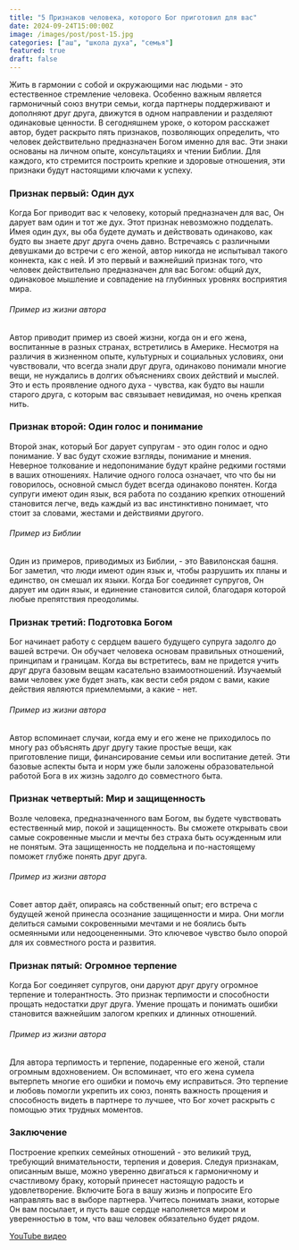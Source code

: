 ```yaml
---
title: "5 Признаков человека, которого Бог приготовил для вас"
date: 2024-09-24T15:00:00Z
image: /images/post/post-15.jpg
categories: ["аш", "школа духа", "семья"]
featured: true
draft: false
---
```


Жить в гармонии с собой и окружающими нас людьми - это естественное стремление человека. Особенно важным является гармоничный союз внутри семьи, когда партнеры поддерживают и дополняют друг друга, движутся в одном направлении и разделяют одинаковые ценности. В сегодняшнем уроке, о котором расскажет автор, будет раскрыто пять признаков, позволяющих определить, что человек действительно предназначен Богом именно для вас. Эти знаки основаны на личном опыте, консультациях и чтении Библии. Для каждого, кто стремится построить крепкие и здоровые отношения, эти признаки будут настоящими ключами к успеху.

### Признак первый: Один дух

Когда Бог приводит вас к человеку, который предназначен для вас, Он дарует вам один и тот же дух. Этот признак невозможно подделать. Имея один дух, вы оба будете думать и действовать одинаково, как будто вы знаете друг друга очень давно. Встречаясь с различными девушками до встречи с его женой, автор никогда не испытывал такого коннекта, как с ней. И это первый и важнейший признак того, что человек действительно предназначен для вас Богом: общий дух, одинаковое мышление и совпадение на глубинных уровнях восприятия мира.

###### Пример из жизни автора

Автор приводит пример из своей жизни, когда он и его жена, воспитанные в разных странах, встретились в Америке. Несмотря на различия в жизненном опыте, культурных и социальных условиях, они чувствовали, что всегда знали друг друга, одинаково понимали многие вещи, не нуждались в долгих объяснениях своих действий и мыслей. Это и есть проявление одного духа - чувства, как будто вы нашли старого друга, с которым вас связывает невидимая, но очень крепкая нить.

### Признак второй: Один голос и понимание

Второй знак, который Бог дарует супругам - это один голос и одно понимание. У вас будут схожие взгляды, понимание и мнения. Неверное толкование и недопонимание будут крайне редкими гостями в ваших отношениях. Наличие одного голоса означает, что что бы ни говорилось, основной смысл будет всегда одинаково понятен. Когда супруги имеют один язык, вся работа по созданию крепких отношений становится легче, ведь каждый из вас инстинктивно понимает, что стоит за словами, жестами и действиями другого.

###### Пример из Библии

Один из примеров, приводимых из Библии, - это Вавилонская башня. Бог заметил, что люди имеют один язык и, чтобы разрушить их планы и единство, он смешал их языки. Когда Бог соединяет супругов, Он дарует им один язык, и единение становится силой, благодаря которой любые препятствия преодолимы.

### Признак третий: Подготовка Богом

Бог начинает работу с сердцем вашего будущего супруга задолго до вашей встречи. Он обучает человека основам правильных отношений, принципам и границам. Когда вы встретитесь, вам не придется учить друг друга базовым вещам касательно взаимоотношений. Изучаемый вами человек уже будет знать, как вести себя рядом с вами, какие действия являются приемлемыми, а какие - нет.

###### Пример из жизни автора

Автор вспоминает случаи, когда ему и его жене не приходилось по многу раз объяснять друг другу такие простые вещи, как приготовление пищи, финансирование семьи или воспитание детей. Эти базовые аспекты быта и норм уже были заложены образовательной работой Бога в их жизнь задолго до совместного быта.

### Признак четвертый: Мир и защищенность

Возле человека, предназначенного вам Богом, вы будете чувствовать естественный мир, покой и защищенность. Вы сможете открывать свои самые сокровенные мысли и мечты без страха быть осужденным или не понятым. Эта защищенность не поддельна и по-настоящему поможет глубже понять друг друга.

###### Пример из жизни автора

Совет автор даёт, опираясь на собственный опыт; его встреча с будущей женой принесла осознание защищенности и мира. Они могли делиться самыми сокровенными мечтами и не боялись быть осмеянными или недооцененными. Это ключевое чувство было опорой для их совместного роста и развития.

### Признак пятый: Огромное терпение

Когда Бог соединяет супругов, они даруют друг другу огромное терпение и толерантность. Это признак терпимости и способности прощать недостатки друг друга. Умение прощать и понимать ошибки становится важнейшим залогом крепких и длинных отношений.

###### Пример из жизни автора

Для автора терпимость и терпение, подаренные его женой, стали огромным вдохновением. Он вспоминает, что его жена сумела вытерпеть многие его ошибки и помочь ему исправиться. Это терпение и любовь помогли укрепить их союз, понять важность прощения и способность видеть в партнере то лучшее, что Бог хочет раскрыть с помощью этих трудных моментов.

### Заключение

Построение крепких семейных отношений - это великий труд, требующий внимательности, терпения и доверия. Следуя признакам, описанным выше, можно уверенно двигаться к гармоничному и счастливому браку, который принесет настоящую радость и удовлетворение. Включите Бога в вашу жизнь и попросите Его направлять вас в выборе партнера. Учитесь понимать знаки, которые Он вам посылает, и пусть ваше сердце наполняется миром и уверенностью в том, что ваш человек обязательно будет рядом.

[YouTube видео](https://youtu.be/4sUu9Cyx-Eg)
